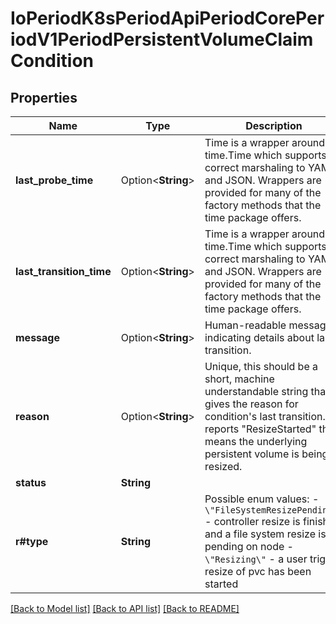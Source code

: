 # IoPeriodK8sPeriodApiPeriodCorePeriodV1PeriodPersistentVolumeClaimCondition

## Properties

Name | Type | Description | Notes
------------ | ------------- | ------------- | -------------
**last_probe_time** | Option<**String**> | Time is a wrapper around time.Time which supports correct marshaling to YAML and JSON.  Wrappers are provided for many of the factory methods that the time package offers. | [optional]
**last_transition_time** | Option<**String**> | Time is a wrapper around time.Time which supports correct marshaling to YAML and JSON.  Wrappers are provided for many of the factory methods that the time package offers. | [optional]
**message** | Option<**String**> | Human-readable message indicating details about last transition. | [optional]
**reason** | Option<**String**> | Unique, this should be a short, machine understandable string that gives the reason for condition's last transition. If it reports \"ResizeStarted\" that means the underlying persistent volume is being resized. | [optional]
**status** | **String** |  | 
**r#type** | **String** |    Possible enum values:  - `\"FileSystemResizePending\"` - controller resize is finished and a file system resize is pending on node  - `\"Resizing\"` - a user trigger resize of pvc has been started | 

[[Back to Model list]](../README.md#documentation-for-models) [[Back to API list]](../README.md#documentation-for-api-endpoints) [[Back to README]](../README.md)


